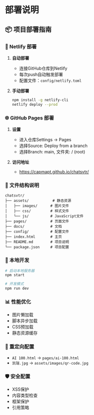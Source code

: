 # 部署说明

## 📦 项目部署指南

### 🚀 Netlify 部署

1. **自动部署**
   - 连接GitHub仓库到Netlify
   - 每次push自动触发部署
   - 配置文件：`config/netlify.toml`

2. **手动部署**
   ```bash
   npm install -g netlify-cli
   netlify deploy --prod
   ```

### 🌐 GitHub Pages 部署

1. **设置**
   - 进入仓库Settings → Pages
   - 选择Source: Deploy from a branch
   - 选择Branch: main, 文件夹: / (root)

2. **访问地址**
   - https://capmapt.github.io/chatsvtr/

### 📁 文件结构说明

```
chatsvtr/
├── assets/           # 静态资源
│   ├── images/      # 图片文件
│   ├── css/         # 样式文件
│   └── js/          # JavaScript文件
├── pages/           # 页面文件
├── docs/            # 文档
├── config/          # 配置文件
├── index.html       # 主页
├── README.md        # 项目说明
└── package.json     # 项目配置
```

### 🔧 本地开发

```bash
# 启动本地服务器
npm start

# 开发模式
npm run dev
```

### 📊 性能优化

- 图片懒加载
- 脚本异步加载
- CSS预加载
- 静态资源缓存

### 🔗 重定向配置

- `AI 100.html` → `pages/ai-100.html`
- `凯瑞.jpg` → `assets/images/qr-code.jpg`

### 🛡️ 安全配置

- XSS保护
- 内容类型检查
- 框架保护
- 引用策略